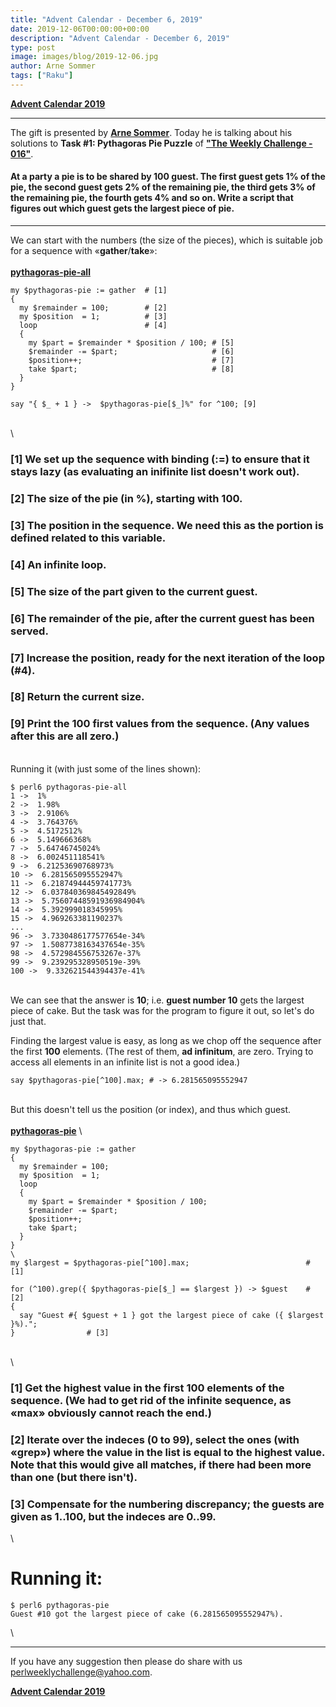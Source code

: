 ```yaml
---
title: "Advent Calendar - December 6, 2019"
date: 2019-12-06T00:00:00+00:00
description: "Advent Calendar - December 6, 2019"
type: post
image: images/blog/2019-12-06.jpg
author: Arne Sommer
tags: ["Raku"]
---
```


[**Advent Calendar 2019**](/blog/advent-calendar-2019)
***

The gift is presented by [**Arne Sommer**](/blog/meet-the-champion-019). Today he is talking about his solutions to **Task #1: Pythagoras Pie Puzzle** of [**"The Weekly Challenge - 016"**](/blog/perl-weekly-challenge-016).

#### At a party a pie is to be shared by 100 guest. The first guest gets 1% of the pie, the second guest gets 2% of the remaining pie, the third gets 3% of the remaining pie, the fourth gets 4% and so on. Write a script that figures out which guest gets the largest piece of pie.

***
We can start with the numbers (the size of the pieces), which is suitable job for a sequence with «**gather**/**take**»:
\
\
[**pythagoras-pie-all**](https://github.com/manwar/perlweeklychallenge-club/blob/master/challenge-016/arne-sommer/perl6/pythagoras-pie-all)

```perl6
my $pythagoras-pie := gather  # [1]
{
  my $remainder = 100;        # [2]
  my $position  = 1;          # [3]
  loop                        # [4]
  {
    my $part = $remainder * $position / 100; # [5]
    $remainder -= $part;                     # [6]
    $position++;                             # [7]
    take $part;                              # [8]
  }
}

say "{ $_ + 1 } ->  $pythagoras-pie[$_]%" for ^100; [9]
```
\
\
### [1] We set up the sequence with binding (:=) to ensure that it stays lazy (as evaluating an inifinite list doesn't work out).

### [2] The size of the pie (in %), starting with 100.

### [3] The position in the sequence. We need this as the portion is defined related to this variable.

### [4] An infinite loop.

### [5] The size of the part given to the current guest.

### [6] The remainder of the pie, after the current guest has been served.

### [7] Increase the position, ready for the next iteration of the loop (#4).

### [8] Return the current size.

### [9] Print the 100 first values from the sequence. (Any values after this are all zero.)
\
Running it (with just some of the lines shown):

    $ perl6 pythagoras-pie-all
    1 ->  1%
    2 ->  1.98%
    3 ->  2.9106%
    4 ->  3.764376%
    5 ->  4.5172512%
    6 ->  5.149666368%
    7 ->  5.64746745024%
    8 ->  6.002451118541%
    9 ->  6.21253690768973%
    10 ->  6.281565095552947%
    11 ->  6.21874944459741773%
    12 ->  6.037840369845492849%
    13 ->  5.75607448591936984904%
    14 ->  5.392999018345995%
    15 ->  4.969263381190237%
    ...
    96 ->  3.7330486177577654e-34%
    97 ->  1.5087738163437654e-35%
    98 ->  4.572984556753267e-37%
    99 ->  9.239295328950519e-39%
    100 ->  9.332621544394437e-41%
\
We can see that the answer is **10**; i.e. **guest number 10** gets the largest piece of cake. But the task was for the program to figure it out, so let's do just that.

Finding the largest value is easy, as long as we chop off the sequence after the first **100** elements. (The rest of them, **ad infinitum**, are zero. Trying to access all elements in an infinite list is not a good idea.)

    say $pythagoras-pie[^100].max; # -> 6.281565095552947
\
But this doesn't tell us the position (or index), and thus which guest.
\
\
[**pythagoras-pie**](https://github.com/manwar/perlweeklychallenge-club/blob/master/challenge-016/arne-sommer/perl6/ch-1.p6)
\
```perl6
my $pythagoras-pie := gather
{
  my $remainder = 100;
  my $position  = 1;
  loop
  {
    my $part = $remainder * $position / 100;
    $remainder -= $part;
    $position++;
    take $part;
  }
}
\
my $largest = $pythagoras-pie[^100].max;                          # [1]

for (^100).grep({ $pythagoras-pie[$_] == $largest }) -> $guest    # [2]
{
  say "Guest #{ $guest + 1 } got the largest piece of cake ({ $largest }%).";
}                # [3]
```
\
\
### [1] Get the highest value in the first 100 elements of the sequence. (We had to get rid of the infinite sequence, as «max» obviously cannot reach the end.)

### [2] Iterate over the indeces (0 to 99), select the ones (with «grep») where the value in the list is equal to the highest value. Note that this would give all matches, if there had been more than one (but there isn't).

### [3] Compensate for the numbering discrepancy; the guests are given as 1..100, but the indeces are 0..99.
\
# Running it:

    $ perl6 pythagoras-pie
    Guest #10 got the largest piece of cake (6.281565095552947%).
\
***
If you have any suggestion then please do share with us <perlweeklychallenge@yahoo.com>.

[**Advent Calendar 2019**](/blog/advent-calendar-2019)
